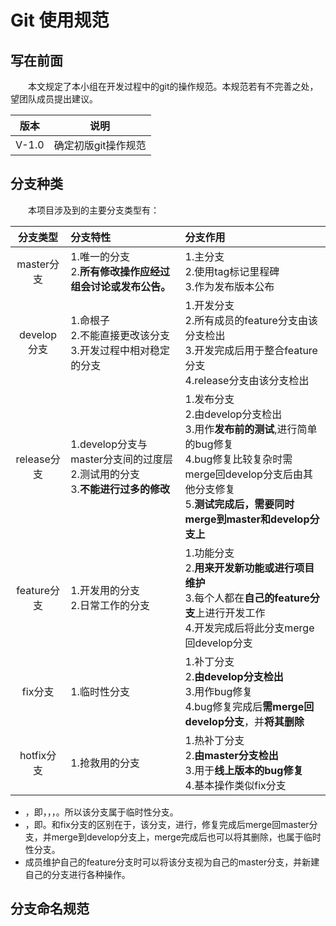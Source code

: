 # Git 使用规范

## 写在前面

&emsp;&emsp;本文规定了本小组在开发过程中的git的操作规范。本规范若有不完善之处，望团队成员提出建议。

|版本|说明|
|:-:|:-:|
|V-1.0|确定初版git操作规范|

## 分支种类

&emsp;&emsp;本项目涉及到的主要分支类型有：

|分支类型|分支特性|分支作用|
|:-:|:-|:-|
|master分支|1.唯一的分支<br/>2.**所有修改操作应经过组会讨论或发布公告。**|1.主分支<br/>2.使用tag标记里程碑<br/>3.作为发布版本公布|
|develop分支|1.命根子<br/>2.不能直接更改该分支<br/>3.开发过程中相对稳定的分支|1.开发分支<br/>2.所有成员的feature分支由该分支检出<br/>3.开发完成后用于整合feature分支<br/>4.release分支由该分支检出|
|release分支|1.develop分支与master分支间的过度层<br/>2.测试用的分支<br/>3.**不能进行过多的修改**|1.发布分支<br/>2.由develop分支检出<br/>3.用作**发布前的测试**,进行简单的bug修复<br/>4.bug修复比较复杂时需merge回develop分支后由其他分支修复<br/>5.**测试完成后，需要同时merge到master和develop分支上**<br/>|
|feature分支|1.开发用的分支<br/>2.日常工作的分支|1.功能分支<br/>2.**用来开发新功能或进行项目维护**<br/>3.每个人都在**自己的feature分支**上进行开发工作<br/>4.开发完成后将此分支merge回develop分支|
|fix分支|1.临时性分支|1.补丁分支<br/>2.**由develop分支检出**<br/>3.用作bug修复<br/>4.bug修复完成后**需merge回develop分支**，并**将其删除**|
|hotfix分支|1.抢救用的分支<br/>|1.热补丁分支<br/>2.**由master分支检出**<br/>3.用于**线上版本的bug修复**<br/>4.基本操作类似fix分支|


* ，即，，，。所以该分支属于临时性分支。
* ，即。和fix分支的区别在于，该分支，进行，修复完成后merge回master分支，并merge到develop分支上，merge完成后也可以将其删除，也属于临时性分支。
* 成员维护自己的feature分支时可以将该分支视为自己的master分支，并新建自己的分支进行各种操作。

## 分支命名规范